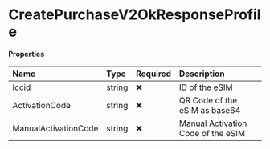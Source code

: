 # CreatePurchaseV2OkResponseProfile

**Properties**

| Name                 | Type   | Required | Description                        |
| :------------------- | :----- | :------- | :--------------------------------- |
| Iccid                | string | ❌       | ID of the eSIM                     |
| ActivationCode       | string | ❌       | QR Code of the eSIM as base64      |
| ManualActivationCode | string | ❌       | Manual Activation Code of the eSIM |
